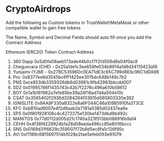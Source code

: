 # CryptoAirdrops

Add the following as Custom tokems in TrustWallet\MetaMask or other compatible wallet to gain free tokens

The Name, Symbol and Decimal Fields should auto fill once you add the Contract Address

Ethereum (ERC20) Token Contract Address

1. 360 Dapp 0x5d0fa08aeb173ade44b0cf7f31d506d8e04f0ac8
2. Cheguevara (CHE) - 0x25a1de1c3ee658fe034b8914a1d8d34110423af8
3. Yunjaimi (YJM) - 0x27BC53596Dc0EA71dE3c65C799d8E6c96C1dDA98
4. Pro: 0x8377ee6d3545bc6ff1425ee3015dc648b149c7b2
5. PNS 0xce853db3359326db6d03981c9fb42983bbcdd007
6. SDZ 0x01995786f1435743c42b7f2276c496a610b58612
7. BOY 0x1a1b161962a7efe85be39a24f18ad7d4a504e10c
8. CSAT 0x3565402f2936d3284264f03615d065803330e392
9. IGNISLITE 0x9AA9F330aB322e8a6F044C46a109B5910fa373CE
10. KFC 0xb810ad9007e4f2d9aab2e7181a0385d02437ea6e
11. SPS 0x0f801928106c4c4272275e130be1473dbd8b492c
12. MANITOS 0x77d0112d005d21c1740a323f513bb088916b9a14
13. CEHH 0x4f38f4229924bfa28d58eeda496cc85e8016bccc
14. SNS 0x0189d31f6629c359007f72b8d5ec8fa1c126f95c
15. AVI 0xf1189c68f5697514b1028e2fae5efeb093e91079

